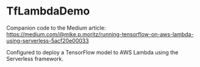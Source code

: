 # TfLambdaDemo

Companion code to the Medium article:
https://medium.com/@mike.p.moritz/running-tensorflow-on-aws-lambda-using-serverless-5acf20e00033

Configured to deploy a TensorFlow model to AWS Lambda using the Serverless framework.
